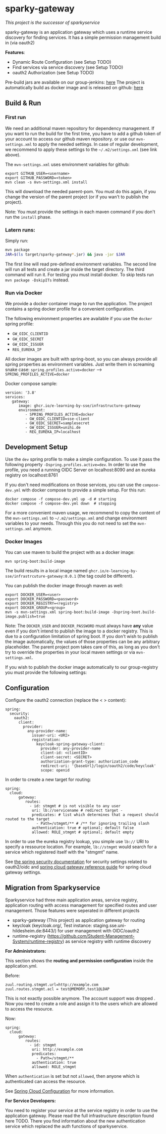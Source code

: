 # sparky-gateway
*This project is the successor of sparkyservice*

sparky-gateway is an application gateway which uses a runtime service discovery for finding services. It has a simple permission management build in (via oauth2)

**Features**:

- Dynamic Route Configuration (see Setup TODO)
- Find services via service discovery (see Setup TODO)
- oauth2 Authorization (see Setup TODO)

Pre-build jars are available on our group-jenkins: [here](https://jenkins-2.sse.uni-hildesheim.de/view/Teaching/job/Teaching_infrastructure-gateway-service/)
The project is automatically build as docker image and is released on github: [here](https://github.com/orgs/e-Learning-by-SSE/packages/container/package/infrastructure-gateway)


## Build & Run

### First run
We need an additional maven repository for dependency management. If you want to run the build for the first time, you have to add a github token of your account to access our github maven repository. 
 or use our `mvn-settings.xml` to apply the needed settings. 
In case of regular development, we recommend to apply these settings to the `~/.m2/settings.xml` (see link above).


The `mvn-settings.xml` uses environment variables for github:

```
export GITHUB_USER=<username>
export GITHUB_PASSWORD=<token>
mvn clean -s mvn-settings.xml install
```
This will download the needed parent-pom. You must do this again, if you change the version of the parent project (or if you wan't to publish the project). 

Note: You must provide the settings in each maven command if you don't run the `install` phase.

### Latern runs:

Simply run:

```bash
mvn package
JAR=$(ls target/sparky-gateway*.jar) && java -jar $JAR
```

The first line will read pre-defined environment variables. The second line will run all tests and create a jar inside the target directory. The third command will run it. 
For testing you must install docker. To skip tests run `mvn package -DskipITs` instead.

### Run via Docker
We provide a docker container image to run the application. The project contains a spring docker profile for a convenient configuration. 

The following environment properties are available if you use the `docker` spring profile:
- `GW_OIDC_CLIENTID`
- `GW_OIDC_SECRET`
- `GW_OIDC_ISSUER` 
- `REG_EUREKA_IP` 

All docker images are built with spring-boot, so you can always provide all spring properties as environment variables. Just write them in screaming snake case:
`spring.profiles.active=docker` --> `SPRING_PROFILES_ACTIVE=docker`

Docker compose sample:
```
version: '3.8'
services:
   gateway:
      image: ghcr.io/e-learning-by-sse/infrastructure-gateway
      environment:
         - SPRING_PROFILES_ACTIVE=docker
         - GW_OIDC_CLIENTID=sse-client
         - GW_OIDC_SECRET=samplesecret
         - GW_OIDC_ISSUER=unihi.de
         - REG_EUREKA_IP=localhost
```

## Development Setup

Use the `dev` spring profile to make a simple configuration. To use it pass the following property `-Dspring.profiles.active=dev`.
In order to use the profile, you need a running OIDC Server on localhost:8090 and an eureka registry on localhost:8761

If you don't need modifications on those services, you can use the `compose-dev.yml` with docker compose to provide a simple setup. For this run: 

```
docker compose -f compose-dev.yml up -d # starting
docker compose -f compose-dev.yml down  # stopping
```

For a more convenient maven usage, we recommend to copy the content of the `mvn-settings.xml` to `~/.m2/settings.xml` and change environment variables to your needs. Through this you do not need to 
set the `mvn-settings.xml` anymore. 

### Docker Images
You can use maven to build the project with as a docker image:

```
mvn spring-boot:build-image
```
The build results in a local image named `ghcr.io/e-learning-by-sse/infrastrcuture-gateway:0.0.1` (the tag could be different).

You can publish the docker image through maven as well: 

```
export DOCKER_USER=<user>
export DOCKER_PASSWORD=<password>
export DOCKER_REGISTRY=<registry>
export DOCKER_GROUP=<group>
mvn -s mvn-settings.xml spring-boot:build-image -Dspring-boot.build-image.publish=true
```

Note: The `DOCKER_USER` and `DOCKER_PASSWORD` must always have **any** value even if you don't intend to publish the image to a docker registry. This is due to a configuration limitation of spring boot. If you don't wish to publish the image automatically, the values of those properties can be any arbitrary placeholder. The parent project pom takes care of this, as long as you don't try to override the properties in your local maven settings or via `mvn-settings.xml`. 


If you wish to publish the docker image automatically to our group-registry you must provide the following settings:


## Configuration

Configure the oauth2 connection (replace the < > content):

```
spring:
  security:
    oauth2:
      client:
        provider:
          any-provider-name:
            issuer-uri: <URI>
            registration:
              keycloak-spring-gateway-client:
                provider: any-provider-name
                client-id: <clientID>
                client-secret: <SECRET>
                authorization-grant-type: authorization_code
                redirect-uri: '{baseUrl}/login/oauth2/code/keycloak'
                scope: openid

```


In order to create a new target for routing:

```
spring:
  cloud:
	  gateway:
	     routes:
	       - id: stmgmt # is not visible to any user
	       	uri: lb://servicename # redirect target - 
	       	predicates: # list which determines that a request should routed to the target
	       	  - Path=/stmgmt/** # /** for ignoring trailing slash
	       	authentication: true # optional; default false
	       	allowed: ROLE_stmgmt # optional; default empty	
```

In order to use the eureka registry lookup, you simple use `lb://` URI to specify a ressource location. For example, `lb://stmgmt` would search for a service which registered itself with the "stmgmt" name. 

See [the spring security documentation](https://spring.io/projects/spring-security) for security settings related to oauth2/oidc and [spring cloud gateway reference guide](https://docs.spring.io/spring-cloud-gateway/docs/current/reference/html/) for spring cloud gateway settings.

## Migration from Sparkyservice
Sparkyservice had three main application areas, service registry, application routing with access management for specified routes and user management. Those features were seperated in different projects

- sparky-gateway (This project) as application gateway for routing
- keycloak (keycloak.org/, Test instance: staging.sse.uni-hildesheim.de:8443/) for user management with OIDC/oauth2
- runtime-registry (https://github.com/Student-Management-System/runtime-registry) as service registry with runtime discovery


**For Administrators:**

This section shows the **routing and permission configuration** inside the application.yml. 

Before:

	zuul.routing.stmgmt.url=http://example.com
	zuul.routes.stmgmt.acl = test@MEMORY,test1@LDAP

This is not exactly possible anymore. The account support was dropped . Now you need to create a role and assign it
to the users which are allowed to access the resource. 

Now: 

	spring:
	  cloud:
		  gateway:
		     routes:
		       - id: stmgmt
		       	uri: http://example.com
		       	predicates:
		       	  - Path=/stmgmt/**
		       	authentication: true
		       	allowed: ROLE_stmgmt

When `authentication` is set but not `allowed`, then anyone which is authenticated can access the resource. 
	
See [Spring Cloud Configuration](https://cloud.spring.io/spring-cloud-gateway/multi/multi__configuration.html) for more information.

**For Service Developers:**

You need to register your service at the service registry in order to use the application gateway.
Please read the full infrastructure description found here TODO. There you find information about the new authentication service which replaced the auth functions of sparkyservice.
